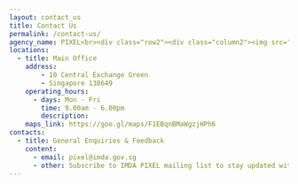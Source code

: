 ```yaml
---
layout: contact_us
title: Contact Us
permalink: /contact-us/
agency_name: PIXEL<br><div class="row2"><div class="column2"><img src="/images/contact-us/pixel-building-photo.jpg"></div></div>
locations:
  - title: Main Office
    address:
        - 10 Central Exchange Green
        - Singapore 138649
    operating_hours:
      - days: Mon - Fri
        time: 9.00am - 6.00pm
        description: 
    maps_link: https://goo.gl/maps/F1EBqnBMaWgzjHPh6
contacts:
  - title: General Enquiries & Feedback
    content:
      - email: pixel@imda.gov.sg
      - other: Subscribe to IMDA PIXEL mailing list to stay updated with the latest Tech x Media x Design <i><a href="https://form.gov.sg/#!/5f6327d424978a001130835c">here</a></i><br><p class="has-text-weight-semibold margin--top--none margin--bottom--none">How can we help you?</p> Visit our <i><a href="/faq/">FAQ</a></i> page
---
```

